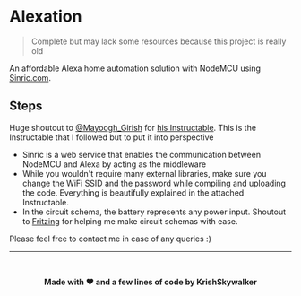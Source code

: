 # Alexation
> Complete but may lack some resources because this project is really old

An affordable Alexa home automation solution with NodeMCU using [Sinric.com](https://sinric.com).

## Steps
Huge shoutout to [@Mayoogh_Girish](https://www.instructables.com/member/Mayoogh_Girish/) for [his Instructable](https://www.instructables.com/id/Amazon-Alexa-Smart-Home-Using-Node-MCU/).
This is the Instructable that I followed but to put it into perspective
- Sinric is a web service that enables the communication between NodeMCU and Alexa by acting as the middleware
- While you wouldn't require many external libraries, make sure you change the WiFi SSID and the password while compiling and uploading the code. Everything is beautifully explained in the attached Instructable.
- In the circuit schema, the battery represents any power input. Shoutout to [Fritzing](https://fritzing.org/) for helping me make circuit schemas with ease.

Please feel free to contact me in  case of any queries :)
<br>
<hr>
<br>
<p align="center">
  <b>Made with ❤️ and a few lines of code by KrishSkywalker</b>
</p>

